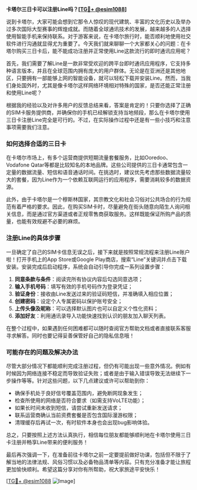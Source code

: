 **卡塔尔三日卡可以注册Line吗？[[TG💪+ @esim1088](https://t.me/s/esim1088)]**

说到卡塔尔，大家可能会想到它那令人惊叹的现代建筑、丰富的文化历史以及举办过多次国际大型赛事的辉煌成就。而随着全球通讯技术的发展，越来越多的人选择使用智能手机来保持联系。对于游客来说，在卡塔尔旅行时，能否顺利地使用社交软件进行沟通就显得尤为重要了。今天我们就来聊聊一个大家都关心的问题：在卡塔尔购买三日卡后，能不能成功注册并正常使用Line这款流行的即时通讯应用呢？

首先，我们需要了解Line是一款非常受欢迎的跨平台即时通讯应用程序，它支持多种语言版本，并且在全球范围内拥有庞大的用户群体。无论是在亚洲还是其他地区，只要拥有一部能够上网的智能设备，就可以轻松下载并安装Line。然而，当我们身处国外时，尤其是像卡塔尔这样网络环境相对特殊的国家，是否还能正常注册和使用Line呢？

根据我的经验以及对许多用户的反馈总结来看，答案是肯定的！只要你选择了正确的SIM卡服务提供商，并确保你的手机已经解锁支持当地频段，那么在卡塔尔使用三日卡注册Line完全是可行的。不过，在实际操作过程中还是有一些小技巧和注意事项需要我们注意。

### 如何选择合适的三日卡

在卡塔尔市场上，有多个运营商提供短期流量套餐服务，比如Ooredoo、Vodafone Qatar等都是比较知名的本地品牌。这些公司提供的三日卡通常包含一定量的数据流量、短信和语音通话时间。在挑选时，建议优先考虑那些数据流量较大的套餐，因为Line作为一个依赖互联网运行的应用程序，需要消耗较多的数据资源。

此外，由于卡塔尔是一个穆斯林国家，其宗教文化和社会习俗对公共场合的行为规范有着严格的要求。因此，在购买SIM卡时，尽量避免在街头随意向陌生人询问相关信息，而是通过官方渠道或者正规零售商获取服务。这样既能保证所购产品的质量，也能有效规避不必要的麻烦。

### 注册Line的具体步骤

一旦确定了自己的SIM卡信息无误之后，接下来就是按照常规流程来注册Line账户啦！打开手机上的App Store或Google Play商店，搜索“Line”关键词并点击下载安装。安装完成后启动程序，系统会自动引导你完成一系列设置步骤：

1. **同意条款与条件**：阅读完所有协议内容后勾选同意选项；
2. **输入手机号码**：填写有效的手机号码作为登录凭证；
3. **验证身份**：接收由Line发送过来的验证码短信，并准确填入相应位置；
4. **创建密码**：设定个人专属密码以保护账号安全；
5. **上传头像及昵称**：可以选择默认图片也可以自定义个性化资料；
6. **添加好友**：利用通讯录导入功能快速找到认识的朋友加入聊天列表。

在整个过程中，如果遇到任何困难都可以随时查阅官方帮助文档或者直接联系客服寻求解答。同时也要记得妥善保管好自己的隐私信息哦！

### 可能存在的问题及解决办法

尽管大部分情况下都能顺利完成注册过程，但仍有可能出现一些意外情况。例如有时候因为网络连接不稳定而导致验证失败；或者是由于输入错误导致无法继续下一步操作等等。针对这些问题，以下几点建议或许可以帮助到你：

- 确保手机处于良好信号覆盖范围内，避免断网现象发生；
- 检查所使用的网络是否符合要求（如需支持VoLTE功能）；
- 如果长时间未收到短信，请尝试重新发送请求；
- 联系运营商确认当前资费套餐是否包含国际漫游权限；
- 清理缓存后再试一次，有时软件本身也会出现bug影响体验。

总之，只要按照上述方法认真执行，相信每位朋友都能够顺利地在卡塔尔使用三日卡注册并畅享Line带来的便利服务！

最后再次强调一下，在准备前往卡塔尔之前一定要提前做好功课，包括但不限于了解当地的法律法规、风俗习惯以及必备物品清单等内容。只有充分准备才能让旅程更加愉快顺利。希望这篇分享对你有所帮助，祝大家旅途平安快乐！

[[TG💪+ @esim1088](https://t.me/s/esim1088) ![Image](https://i.postimg.cc/4NQfJmqS/Snipaste-2025-05-13-00-14-12.png)]